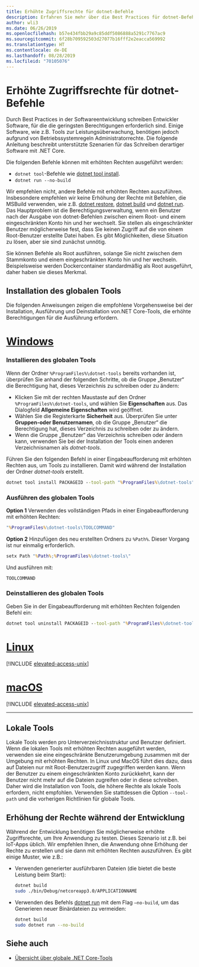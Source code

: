 ```yaml
---
title: Erhöhte Zugriffsrechte für dotnet-Befehle
description: Erfahren Sie mehr über die Best Practices für dotnet-Befehle, die erhöhte Zugriffsrechte erfordern.
author: wli3
ms.date: 06/26/2019
ms.openlocfilehash: b57e434fbb29a9c85ddf5086888a5291c7767ac9
ms.sourcegitcommit: 6f28b709592503d27077b16fff2e2eacca569992
ms.translationtype: HT
ms.contentlocale: de-DE
ms.lasthandoff: 08/28/2019
ms.locfileid: "70105076"
---
```

# <a name="elevated-access-for-dotnet-commands"></a>Erhöhte Zugriffsrechte für dotnet-Befehle

Durch Best Practices in der Softwareentwicklung schreiben Entwickler Software, für die die geringsten Berechtigungen erforderlich sind. Einige Software, wie z.B. Tools zur Leistungsüberwachung, benötigen jedoch aufgrund von Betriebssystemregeln Administratorrechte. Die folgende Anleitung beschreibt unterstützte Szenarien für das Schreiben derartiger Software mit .NET Core. 

Die folgenden Befehle können mit erhöhten Rechten ausgeführt werden:

- `dotnet tool`-Befehle wie [dotnet tool install](dotnet-tool-install.md).
- `dotnet run --no-build`

Wir empfehlen nicht, andere Befehle mit erhöhten Rechten auszuführen. Insbesondere empfehlen wir keine Erhöhung der Rechte mit Befehlen, die MSBuild verwenden, wie z.B. [dotnet restore](dotnet-restore.md), [dotnet build](dotnet-build.md) und [dotnet run](dotnet-run.md). Das Hauptproblem ist die Berechtigungsverwaltung, wenn ein Benutzer nach der Ausgabe von dotnet-Befehlen zwischen einem Root- und einem eingeschränkten Konto hin und her wechselt. Sie stellen als eingeschränkter Benutzer möglicherweise fest, dass Sie keinen Zugriff auf die von einem Root-Benutzer erstellte Datei haben. Es gibt Möglichkeiten, diese Situation zu lösen, aber sie sind zunächst unnötig.

Sie können Befehle als Root ausführen, solange Sie nicht zwischen dem Stammkonto und einem eingeschränkten Konto hin und her wechseln. Beispielsweise werden Dockercontainer standardmäßig als Root ausgeführt, daher haben sie dieses Merkmal.

## <a name="global-tool-installation"></a>Installation des globalen Tools

Die folgenden Anweisungen zeigen die empfohlene Vorgehensweise bei der Installation, Ausführung und Deinstallation von.NET Core-Tools, die erhöhte Berechtigungen für die Ausführung erfordern.

# <a name="windowstabwindows"></a>[Windows](#tab/windows)

### <a name="install-the-global-tool"></a>Installieren des globalen Tools

Wenn der Ordner `%ProgramFiles%\dotnet-tools` bereits vorhanden ist, überprüfen Sie anhand der folgenden Schritte, ob die Gruppe „Benutzer“ die Berechtigung hat, dieses Verzeichnis zu schreiben oder zu ändern:

- Klicken Sie mit der rechten Maustaste auf den Ordner `%ProgramFiles%\dotnet-tools`, und wählen Sie **Eigenschaften** aus. Das Dialogfeld **Allgemeine Eigenschaften** wird geöffnet. 
- Wählen Sie die Registerkarte **Sicherheit** aus. Überprüfen Sie unter **Gruppen-oder Benutzernamen**, ob die Gruppe „Benutzer“ die Berechtigung hat, dieses Verzeichnis zu schreiben oder zu ändern. 
- Wenn die Gruppe „Benutzer“ das Verzeichnis schreiben oder ändern kann, verwenden Sie bei der Installation der Tools einen anderen Verzeichnisnamen als *dotnet-tools*.

Führen Sie den folgenden Befehl in einer Eingabeaufforderung mit erhöhten Rechten aus, um Tools zu installieren. Damit wird während der Installation der Ordner *dotnet-tools* erstellt.

```cmd
dotnet tool install PACKAGEID --tool-path "%ProgramFiles%\dotnet-tools".
```

### <a name="run-the-global-tool"></a>Ausführen des globalen Tools

**Option 1** Verwenden des vollständigen Pfads in einer Eingabeaufforderung mit erhöhten Rechten:

```cmd
"%ProgramFiles%\dotnet-tools\TOOLCOMMAND"
```

**Option 2** Hinzufügen des neu erstellten Ordners zu `%Path%`. Dieser Vorgang ist nur einmalig erforderlich.

```cmd
setx Path "%Path%;%ProgramFiles%\dotnet-tools\"
```

Und ausführen mit:

```cmd
TOOLCOMMAND
```

### <a name="uninstall-the-global-tool"></a>Deinstallieren des globalen Tools

Geben Sie in der Eingabeaufforderung mit erhöhten Rechten folgenden Befehl ein:

```cmd
dotnet tool uninstall PACKAGEID --tool-path "%ProgramFiles%\dotnet-tools"
```

# <a name="linuxtablinux"></a>[Linux](#tab/linux)

[!INCLUDE [elevated-access-unix](../../../includes/elevated-access-unix.md)]

# <a name="macostabmacos"></a>[macOS](#tab/macos)

[!INCLUDE [elevated-access-unix](../../../includes/elevated-access-unix.md)]

---

## <a name="local-tools"></a>Lokale Tools

Lokale Tools werden pro Unterverzeichnisstruktur und Benutzer definiert. Wenn die lokalen Tools mit erhöhten Rechten ausgeführt werden, verwenden sie eine eingeschränkte Benutzerumgebung zusammen mit der Umgebung mit erhöhten Rechten. In Linux und MacOS führt dies dazu, dass auf Dateien nur mit Root-Benutzerzugriff zugegriffen werden kann. Wenn der Benutzer zu einem eingeschränkten Konto zurückkehrt, kann der Benutzer nicht mehr auf die Dateien zugreifen oder in diese schreiben. Daher wird die Installation von Tools, die höhere Rechte als lokale Tools erfordern, nicht empfohlen. Verwenden Sie stattdessen die Option `--tool-path` und die vorherigen Richtlinien für globale Tools.

## <a name="elevation-during-development"></a>Erhöhung der Rechte während der Entwicklung

Während der Entwicklung benötigen Sie möglicherweise erhöhte Zugriffsrechte, um Ihre Anwendung zu testen. Dieses Szenario ist z.B. bei IoT-Apps üblich. Wir empfehlen Ihnen, die Anwendung ohne Erhöhung der Rechte zu erstellen und sie dann mit erhöhten Rechten auszuführen. Es gibt einige Muster, wie z.B.:

- Verwenden generierter ausführbaren Dateien (die bietet die beste Leistung beim Start):

   ```bash
   dotnet build
   sudo ./bin/Debug/netcoreapp3.0/APPLICATIONNAME
   ```
    
- Verwenden des Befehls [dotnet run](dotnet-run.md) mit dem Flag `—no-build`, um das Generieren neuer Binärdateien zu vermeiden:

   ```bash
   dotnet build
   sudo dotnet run --no-build
   ```

## <a name="see-also"></a>Siehe auch

- [Übersicht über globale .NET Core-Tools](global-tools.md)
